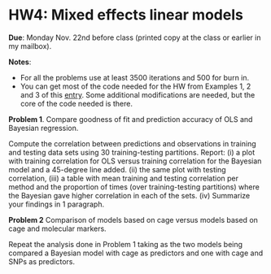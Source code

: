 # HW4: Mixed effects linear models


**Due**: Monday Nov. 22nd before class (printed copy at the class or earlier in my mailbox).

**Notes**:
  - For all the problems use at least 3500 iterations and 500 for burn in.
  - You can get most of the code needed for the HW from Examples 1, 2 and 3 of this [entry](https://github.com/gdlc/STT465/blob/master/mixedEffects.md). Some additional modifications are needed, but the core of the code needed is there.

**Problem 1**. Compare goodness of fit and prediction accuracy of OLS and Bayesian regression.

Compute the correlation between predictions and observations in training and testing data sets using 30 training-testing partitions. Report: (i) a plot with training correlation for OLS versus training correlation for the Bayesian model and a 45-degree line added. (ii) the same plot with testing correlation, (iii)  a table with mean training and testing correlation per method and the proportion of times (over training-testing partitions) where the Bayesian gave higher correlation in each of the sets. (iv) Summarize your findings in 1 paragraph.

**Problem 2** Comparison of models based on cage versus models based on cage and molecular markers.

Repeat the analysis done in Problem 1 taking as the two models being compared a Bayesian model with cage as predictors and one with cage and SNPs as predictors.
